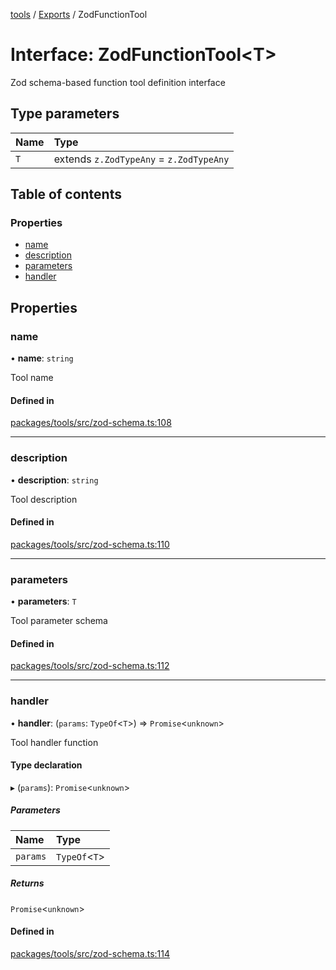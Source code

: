 <!-- 
 ⚠️  AUTO-GENERATED FILE - DO NOT EDIT MANUALLY
 This file is automatically generated by scripts/docs-generator.js
 To make changes, edit the source TypeScript files or update the generator script
-->

[tools](../../) / [Exports](../modules) / ZodFunctionTool

# Interface: ZodFunctionTool\<T\>

Zod schema-based function tool definition interface

## Type parameters

| Name | Type |
| :------ | :------ |
| `T` | extends `z.ZodTypeAny` = `z.ZodTypeAny` |

## Table of contents

### Properties

- [name](ZodFunctionTool#name)
- [description](ZodFunctionTool#description)
- [parameters](ZodFunctionTool#parameters)
- [handler](ZodFunctionTool#handler)

## Properties

### name

• **name**: `string`

Tool name

#### Defined in

[packages/tools/src/zod-schema.ts:108](https://github.com/woojubb/robota/blob/46e3c20d20507afa42f465edc1521c6649dfe421/packages/tools/src/zod-schema.ts#L108)

___

### description

• **description**: `string`

Tool description

#### Defined in

[packages/tools/src/zod-schema.ts:110](https://github.com/woojubb/robota/blob/46e3c20d20507afa42f465edc1521c6649dfe421/packages/tools/src/zod-schema.ts#L110)

___

### parameters

• **parameters**: `T`

Tool parameter schema

#### Defined in

[packages/tools/src/zod-schema.ts:112](https://github.com/woojubb/robota/blob/46e3c20d20507afa42f465edc1521c6649dfe421/packages/tools/src/zod-schema.ts#L112)

___

### handler

• **handler**: (`params`: `TypeOf`\<`T`\>) => `Promise`\<`unknown`\>

Tool handler function

#### Type declaration

▸ (`params`): `Promise`\<`unknown`\>

##### Parameters

| Name | Type |
| :------ | :------ |
| `params` | `TypeOf`\<`T`\> |

##### Returns

`Promise`\<`unknown`\>

#### Defined in

[packages/tools/src/zod-schema.ts:114](https://github.com/woojubb/robota/blob/46e3c20d20507afa42f465edc1521c6649dfe421/packages/tools/src/zod-schema.ts#L114)
